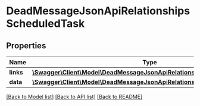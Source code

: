 # DeadMessageJsonApiRelationshipsScheduledTask

## Properties
Name | Type | Description | Notes
------------ | ------------- | ------------- | -------------
**links** | [**\Swagger\Client\Model\DeadMessageJsonApiRelationshipsScheduledTaskLinks**](DeadMessageJsonApiRelationshipsScheduledTaskLinks.md) |  | [optional] 
**data** | [**\Swagger\Client\Model\DeadMessageJsonApiRelationshipsScheduledTaskData**](DeadMessageJsonApiRelationshipsScheduledTaskData.md) |  | [optional] 

[[Back to Model list]](../../README.md#documentation-for-models) [[Back to API list]](../../README.md#documentation-for-api-endpoints) [[Back to README]](../../README.md)

